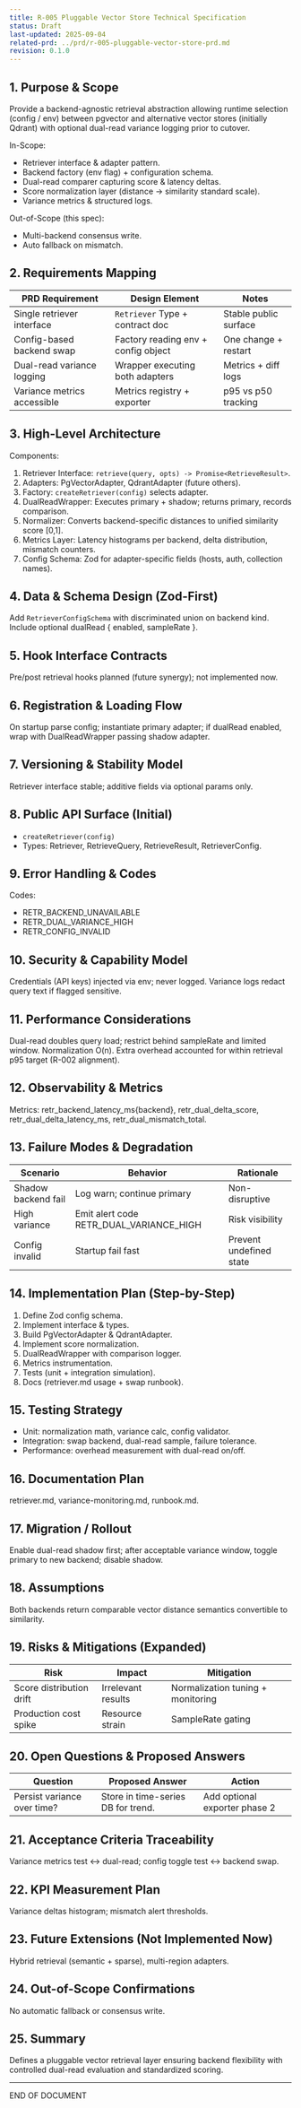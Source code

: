 ```yaml
---
title: R-005 Pluggable Vector Store Technical Specification
status: Draft
last-updated: 2025-09-04
related-prd: ../prd/r-005-pluggable-vector-store-prd.md
revision: 0.1.0
---
```


## 1. Purpose & Scope

Provide a backend-agnostic retrieval abstraction allowing runtime selection (config / env) between pgvector and alternative vector stores (initially Qdrant) with optional dual-read variance logging prior to cutover.

In-Scope:

- Retriever interface & adapter pattern.
- Backend factory (env flag) + configuration schema.
- Dual-read comparer capturing score & latency deltas.
- Score normalization layer (distance → similarity standard scale).
- Variance metrics & structured logs.

Out-of-Scope (this spec):

- Multi-backend consensus write.
- Auto fallback on mismatch.

## 2. Requirements Mapping

| PRD Requirement | Design Element | Notes |
|-----------------|----------------|-------|
| Single retriever interface | `Retriever` Type + contract doc | Stable public surface |
| Config-based backend swap | Factory reading env + config object | One change + restart |
| Dual-read variance logging | Wrapper executing both adapters | Metrics + diff logs |
| Variance metrics accessible | Metrics registry + exporter | p95 vs p50 tracking |

## 3. High-Level Architecture

Components:

1. Retriever Interface: `retrieve(query, opts) -> Promise<RetrieveResult>`.
2. Adapters: PgVectorAdapter, QdrantAdapter (future others).
3. Factory: `createRetriever(config)` selects adapter.
4. DualReadWrapper: Executes primary + shadow; returns primary, records comparison.
5. Normalizer: Converts backend-specific distances to unified similarity score [0,1].
6. Metrics Layer: Latency histograms per backend, delta distribution, mismatch counters.
7. Config Schema: Zod for adapter-specific fields (hosts, auth, collection names).

## 4. Data & Schema Design (Zod-First)

Add `RetrieverConfigSchema` with discriminated union on backend kind. Include optional dualRead { enabled, sampleRate }.

## 5. Hook Interface Contracts

Pre/post retrieval hooks planned (future synergy); not implemented now.

## 6. Registration & Loading Flow

On startup parse config; instantiate primary adapter; if dualRead enabled, wrap with DualReadWrapper passing shadow adapter.

## 7. Versioning & Stability Model

Retriever interface stable; additive fields via optional params only.

## 8. Public API Surface (Initial)

- `createRetriever(config)`
- Types: Retriever, RetrieveQuery, RetrieveResult, RetrieverConfig.

## 9. Error Handling & Codes

Codes:

- RETR_BACKEND_UNAVAILABLE
- RETR_DUAL_VARIANCE_HIGH
- RETR_CONFIG_INVALID

## 10. Security & Capability Model

Credentials (API keys) injected via env; never logged. Variance logs redact query text if flagged sensitive.

## 11. Performance Considerations

Dual-read doubles query load; restrict behind sampleRate and limited window. Normalization O(n). Extra overhead accounted for within retrieval p95 target (R-002 alignment).

## 12. Observability & Metrics

Metrics: retr_backend_latency_ms{backend}, retr_dual_delta_score, retr_dual_delta_latency_ms, retr_dual_mismatch_total.

## 13. Failure Modes & Degradation

| Scenario | Behavior | Rationale |
|----------|----------|-----------|
| Shadow backend fail | Log warn; continue primary | Non-disruptive |
| High variance | Emit alert code RETR_DUAL_VARIANCE_HIGH | Risk visibility |
| Config invalid | Startup fail fast | Prevent undefined state |

## 14. Implementation Plan (Step-by-Step)

1. Define Zod config schema.
2. Implement interface & types.
3. Build PgVectorAdapter & QdrantAdapter.
4. Implement score normalization.
5. DualReadWrapper with comparison logger.
6. Metrics instrumentation.
7. Tests (unit + integration simulation).
8. Docs (retriever.md usage + swap runbook).

## 15. Testing Strategy

- Unit: normalization math, variance calc, config validator.
- Integration: swap backend, dual-read sample, failure tolerance.
- Performance: overhead measurement with dual-read on/off.

## 16. Documentation Plan

retriever.md, variance-monitoring.md, runbook.md.

## 17. Migration / Rollout

Enable dual-read shadow first; after acceptable variance window, toggle primary to new backend; disable shadow.

## 18. Assumptions

Both backends return comparable vector distance semantics convertible to similarity.

## 19. Risks & Mitigations (Expanded)

| Risk | Impact | Mitigation |
|------|--------|------------|
| Score distribution drift | Irrelevant results | Normalization tuning + monitoring |
| Production cost spike | Resource strain | SampleRate gating |

## 20. Open Questions & Proposed Answers

| Question | Proposed Answer | Action |
|----------|-----------------|--------|
| Persist variance over time? | Store in time-series DB for trend. | Add optional exporter phase 2 |

## 21. Acceptance Criteria Traceability

Variance metrics test ↔ dual-read; config toggle test ↔ backend swap.

## 22. KPI Measurement Plan

Variance deltas histogram; mismatch alert thresholds.

## 23. Future Extensions (Not Implemented Now)

Hybrid retrieval (semantic + sparse), multi-region adapters.

## 24. Out-of-Scope Confirmations

No automatic fallback or consensus write.

## 25. Summary

Defines a pluggable vector retrieval layer ensuring backend flexibility with controlled dual-read evaluation and standardized scoring.

---
END OF DOCUMENT
